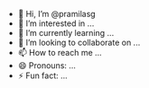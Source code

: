 - 👋 Hi, I’m @pramilasg
- 👀 I’m interested in ...
- 🌱 I’m currently learning ...
- 💞️ I’m looking to collaborate on ...
- 📫 How to reach me ...
- 😄 Pronouns: ...
- ⚡ Fun fact: ...

<!---
pramilasg/pramilasg is a ✨ special ✨ repository because its `README.md` (this file) appears on your GitHub profile.
You can click the Preview link to take a look at your changes.
--->
